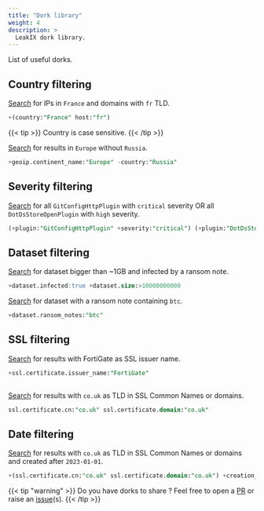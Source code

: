 ```yaml
---
title: "Dork library"
weight: 4
description: >
  LeakIX dork library.
---
```


List of useful dorks.

## Country filtering

[Search](https://leakix.net/search?scope=leak&q=%2B%28country%3AFrance+host%3Afr%29) for IPs in `France` and domains with `fr` TLD.

```sql
+(country:"France" host:"fr")
```

{{< tip >}}
Country is case sensitive.
{{< /tip >}}

[Search](https://leakix.net/search?scope=leak&q=%2B%28geoip.continent_name%3AEurope+-country%3ARussia%29) for results in `Europe` without `Russia`.

```sql
+geoip.continent_name:"Europe" -country:"Russia"
```

## Severity filtering

[Search](https://leakix.net/search?scope=leak&q=%28%2Bplugin%3AGitConfigHttpPlugin+%2Bseverity%3Acritical%29+%28%2Bplugin%3ADotDsStoreOpenPlugin+%2Bseverity%3Ahigh%29) for all `GitConfigHttpPlugin` with `critical` severity OR all `DotDsStoreOpenPlugin` with `high` severity.

```sql
(+plugin:"GitConfigHttpPlugin" +severity:"critical") (+plugin:"DotDsStoreOpenPlugin" +severity:"high")
```

## Dataset filtering

[Search](https://leakix.net/search?scope=leak&q=%2Bdataset.infected%3Atrue+%2Bdataset.size%3A%3E10000000000) for dataset bigger than ~1GB and infected by a ransom note.

```sql
+dataset.infected:true +dataset.size:>10000000000
```

[Search](https://leakix.net/search?scope=leak&q=%2Bdataset.ransom_notes%3Abtc) for dataset with a ransom note containing `btc`.

```sql
+dataset.ransom_notes:"btc"
```

## SSL filtering

[Search](https://leakix.net/search?scope=service&q=%2Bssl.certificate.issuer_name%3AFortiGate) for results with FortiGate as SSL issuer name.

```sql
+ssl.certificate.issuer_name:"FortiGate"
    
```

[Search](https://leakix.net/search?scope=service&q=ssl.certificate.cn%3A%22co.uk%22+ssl.certificate.domain%3A%22co.uk%22) for results with `co.uk` as TLD in SSL Common Names or domains.

```sql
ssl.certificate.cn:"co.uk" ssl.certificate.domain:"co.uk"
```

## Date filtering

[Search](https://leakix.net/search?scope=leak&q=%2B%28ssl.certificate.cn%3A%22co.uk%22+ssl.certificate.domain%3A%22co.uk%22%29+%2Bcreation_date%3A%3E2023-01-01) for results with `co.uk` as TLD in SSL Common Names or domains and created after `2023-01-01`.

```sql
+(ssl.certificate.cn:"co.uk" ssl.certificate.domain:"co.uk") +creation_date:>2023-01-01
```

{{< tip "warning" >}}
Do you have dorks to share ? Feel free to open a [PR](https://github.com/LeakIX/DocSite/pulls) or raise an [issue](https://github.com/LeakIX/DocSite/issues/new/choose "Open a Github Issue")(s).
{{< /tip >}}
